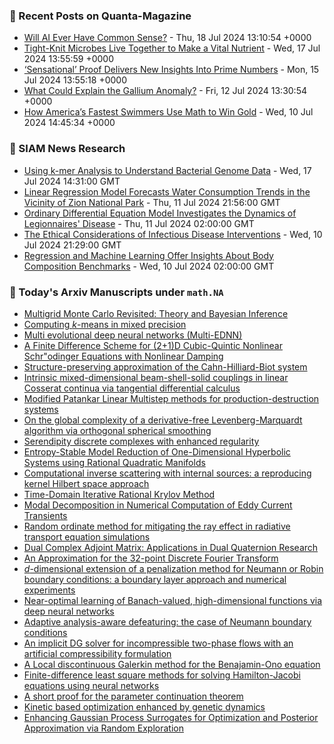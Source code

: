 ### 📝 Recent Posts on Quanta-Magazine
<!-- quanta starts -->
* <a href="https://www.quantamagazine.org/will-ai-ever-have-common-sense-20240718/">Will AI Ever Have Common Sense?</a> - Thu, 18 Jul 2024 13:10:54 +0000
* <a href="https://www.quantamagazine.org/tight-knit-microbes-live-together-to-make-a-vital-nutrient-20240717/">Tight-Knit Microbes Live Together to Make a Vital Nutrient</a> - Wed, 17 Jul 2024 13:55:59 +0000
* <a href="https://www.quantamagazine.org/sensational-proof-delivers-new-insights-into-prime-numbers-20240715/">‘Sensational’ Proof Delivers New Insights Into Prime Numbers</a> - Mon, 15 Jul 2024 13:55:18 +0000
* <a href="https://www.quantamagazine.org/what-could-explain-the-gallium-anomaly-20240712/">What Could Explain the Gallium Anomaly?</a> - Fri, 12 Jul 2024 13:30:54 +0000
* <a href="https://www.quantamagazine.org/how-americas-fastest-swimmers-use-math-to-win-gold-20240710/">How America’s Fastest Swimmers Use Math to Win Gold</a> - Wed, 10 Jul 2024 14:45:34 +0000
<!-- quanta ends -->

### 📝 SIAM News Research
<!-- siam-news starts -->
* <a href="https://sinews.siam.org/Details-Page/using-k-mer-analysis-to-understand-bacterial-genome-data">Using k-mer Analysis to Understand Bacterial Genome Data</a> - Wed, 17 Jul 2024 14:31:00 GMT
* <a href="https://sinews.siam.org/Details-Page/linear-regression-model-forecasts-water-consumption-trends-in-the-vicinity-of-zion-national-park">Linear Regression Model Forecasts Water Consumption Trends in the Vicinity of Zion National Park</a> - Thu, 11 Jul 2024 21:56:00 GMT
* <a href="https://sinews.siam.org/Details-Page/ordinary-differential-equation-model-investigates-the-dynamics-of-legionnaires-disease">Ordinary Differential Equation Model Investigates the Dynamics of Legionnaires' Disease</a> - Thu, 11 Jul 2024 02:00:00 GMT
* <a href="https://sinews.siam.org/Details-Page/the-ethical-considerations-of-infectious-disease-interventions">The Ethical Considerations of Infectious Disease Interventions</a> - Wed, 10 Jul 2024 21:29:00 GMT
* <a href="https://sinews.siam.org/Details-Page/regression-and-machine-learning-offer-insights-about-body-composition-benchmarks">Regression and Machine Learning Offer Insights About Body Composition Benchmarks</a> - Wed, 10 Jul 2024 02:00:00 GMT
<!-- siam-news ends -->

### 📝 Today's Arxiv Manuscripts under ``math.NA``
<!-- arxiv-math-na starts -->
* <a href="https://arxiv.org/abs/2407.12149">Multigrid Monte Carlo Revisited: Theory and Bayesian Inference</a>
* <a href="https://arxiv.org/abs/2407.12208">Computing $k$-means in mixed precision</a>
* <a href="https://arxiv.org/abs/2407.12293">Multi evolutional deep neural networks (Multi-EDNN)</a>
* <a href="https://arxiv.org/abs/2407.12311">A Finite Difference Scheme for (2+1)D Cubic-Quintic Nonlinear Schr"odinger Equations with Nonlinear Damping</a>
* <a href="https://arxiv.org/abs/2407.12349">Structure-preserving approximation of the Cahn-Hilliard-Biot system</a>
* <a href="https://arxiv.org/abs/2407.12515">Intrinsic mixed-dimensional beam-shell-solid couplings in linear Cosserat continua via tangential differential calculus</a>
* <a href="https://arxiv.org/abs/2407.12540">Modified Patankar Linear Multistep methods for production-destruction systems</a>
* <a href="https://arxiv.org/abs/2407.12542">On the global complexity of a derivative-free Levenberg-Marquardt algorithm via orthogonal spherical smoothing</a>
* <a href="https://arxiv.org/abs/2407.12625">Serendipity discrete complexes with enhanced regularity</a>
* <a href="https://arxiv.org/abs/2407.12627">Entropy-Stable Model Reduction of One-Dimensional Hyperbolic Systems using Rational Quadratic Manifolds</a>
* <a href="https://arxiv.org/abs/2407.12656">Computational inverse scattering with internal sources: a reproducing kernel Hilbert space approach</a>
* <a href="https://arxiv.org/abs/2407.12670">Time-Domain Iterative Rational Krylov Method</a>
* <a href="https://arxiv.org/abs/2407.11993">Modal Decomposition in Numerical Computation of Eddy Current Transients</a>
* <a href="https://arxiv.org/abs/2407.12527">Random ordinate method for mitigating the ray effect in radiative transport equation simulations</a>
* <a href="https://arxiv.org/abs/2407.12635">Dual Complex Adjoint Matrix: Applications in Dual Quaternion Research</a>
* <a href="https://arxiv.org/abs/2407.12708">An Approximation for the 32-point Discrete Fourier Transform</a>
* <a href="https://arxiv.org/abs/2407.12712">$d$-dimensional extension of a penalization method for Neumann or Robin boundary conditions: a boundary layer approach and numerical experiments</a>
* <a href="https://arxiv.org/abs/2211.12633">Near-optimal learning of Banach-valued, high-dimensional functions via deep neural networks</a>
* <a href="https://arxiv.org/abs/2212.05183">Adaptive analysis-aware defeaturing: the case of Neumann boundary conditions</a>
* <a href="https://arxiv.org/abs/2307.04580">An implicit DG solver for incompressible two-phase flows with an artificial compressibility formulation</a>
* <a href="https://arxiv.org/abs/2405.08360">A Local discontinuous Galerkin method for the Benajamin-Ono equation</a>
* <a href="https://arxiv.org/abs/2406.10758">Finite-difference least square methods for solving Hamilton-Jacobi equations using neural networks</a>
* <a href="https://arxiv.org/abs/2302.14697">A short proof for the parameter continuation theorem</a>
* <a href="https://arxiv.org/abs/2306.09199">Kinetic based optimization enhanced by genetic dynamics</a>
* <a href="https://arxiv.org/abs/2401.17037">Enhancing Gaussian Process Surrogates for Optimization and Posterior Approximation via Random Exploration</a>
<!-- arxiv-math-na ends -->
